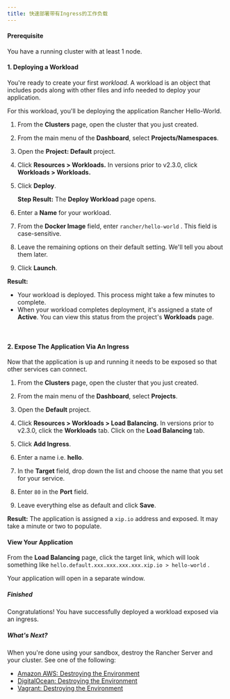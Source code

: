 ```yaml
---
title: 快速部署带有Ingress的工作负载
---
```


#### Prerequisite

You have a running cluster with at least 1 node.

#### 1. Deploying a Workload

You're ready to create your first _workload_. A workload is an object that includes pods along with other files and info needed to deploy your application.

For this workload, you'll be deploying the application Rancher Hello-World.

1.  From the **Clusters** page, open the cluster that you just created.

2.  From the main menu of the **Dashboard**, select **Projects/Namespaces**.

3.  Open the **Project: Default** project.

4.  Click **Resources > Workloads.** In versions prior to v2.3.0, click **Workloads > Workloads.**

5.  Click **Deploy**.

    **Step Result:** The **Deploy Workload** page opens.

6.  Enter a **Name** for your workload.

7. From the **Docker Image** field, enter `rancher/hello-world` . This field is case-sensitive.

8.  Leave the remaining options on their default setting. We'll tell you about them later.

9.  Click **Launch**.

**Result:**

* Your workload is deployed. This process might take a few minutes to complete.
* When your workload completes deployment, it's assigned a state of **Active**. You can view this status from the project's **Workloads** page.

<br/>

#### 2. Expose The Application Via An Ingress

Now that the application is up and running it needs to be exposed so that other services can connect.

1.  From the **Clusters** page, open the cluster that you just created.

2.  From the main menu of the **Dashboard**, select **Projects**.

3.  Open the **Default** project.

4.  Click **Resources > Workloads > Load Balancing.** In versions prior to v2.3.0, click the **Workloads** tab. Click on the **Load Balancing** tab.

5.  Click **Add Ingress**.

6.  Enter a name i.e. **hello**.

7.  In the **Target** field, drop down the list and choose the name that you set for your service.

8. Enter `80` in the **Port** field.

9.  Leave everything else as default and click **Save**.

**Result:** The application is assigned a `xip.io` address and exposed. It may take a minute or two to populate.

#### View Your Application

From the **Load Balancing** page, click the target link, which will look something like `hello.default.xxx.xxx.xxx.xxx.xip.io > hello-world` .

Your application will open in a separate window.

##### Finished

Congratulations! You have successfully deployed a workload exposed via an ingress.

##### What's Next?

When you're done using your sandbox, destroy the Rancher Server and your cluster. See one of the following:

* [Amazon AWS: Destroying the Environment](/docs/quick-start-guide/deployment/amazon-aws-qs/#destroying-the-environment)
* [DigitalOcean: Destroying the Environment](/docs/quick-start-guide/deployment/digital-ocean-qs/#destroying-the-environment)
* [Vagrant: Destroying the Environment](/docs/quick-start-guide/deployment/quickstart-vagrant/#destroying-the-environment)

